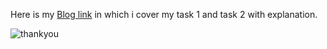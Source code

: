 Here is my [Blog link](https://devxblog.hashnode.dev/unlocking-automation-with-webhooks-streamlining-freestyle-projects) in which i cover my task 1 and task 2 with explanation.

![thankyou](https://github.com/Simbaa815/90DaysOfDevOps/assets/112085387/ab3d3c94-b5f6-48c0-be3d-9feb7e725d1e)

